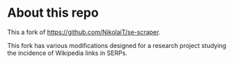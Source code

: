 # About this repo
This a fork of https://github.com/NikolaiT/se-scraper.

This fork has various modifications designed for a research project studying the incidence of Wikipedia links in SERPs.